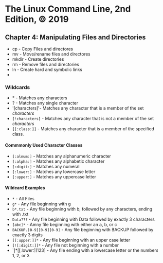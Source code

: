 # The Linux Command Line, 2nd Edition, © 2019

## Chapter 4: Manipulating Files and Directories

* cp - Copy Files and directores
* mv - Move/rename files and directores
* mkdir - Create directories
* rm - Remove files and directories
* ln - Create hard and symbolic links
* 
### Wildcards

* \* - Matches any characters
* \? - Matches any single character
* '[characters]'- Matches any character that is a member of the set _characters_
* `[!characters]` - Matches any character that is not a member of the set _characters_
* `[[:class:]]` - Matches any character that is a member of the specified class.


#### Commmonly Used Character Classes

* `[:alnum:]` - Matches any alphanumeric character
* `[:alpha:]` - Matches any alphabetic character
* `[:digit:]` - Matches any numeral
* `[:lower:]` - Matches any lowercase letter
* `[:upper:]` - Matches any uppercase letter

#### Wildcard Examples

* `*` - All Files
* `g*` - Any file beginning with g
* `b*.txt` - Any file beginning with b, followed by any characters, ending with .txt
* `Data???` - Any file beginning with Data followed by exactly 3 characters
* `[abc]*` - Amny file beginning with either an a, b, or c
* `BACKUP.[0-9][0-9][0-9]` - Any file beginning with BACKUP followed by exactly 3 digits
* `[[:upper:]]*` - Any file beginning with an upper case letter
* `[![:digit:]]*` - Any file not beginning with a number
* `[*[[:lower:]]123] - Any file ending with a lowercase letter or the numbers 1, 2, or 3
